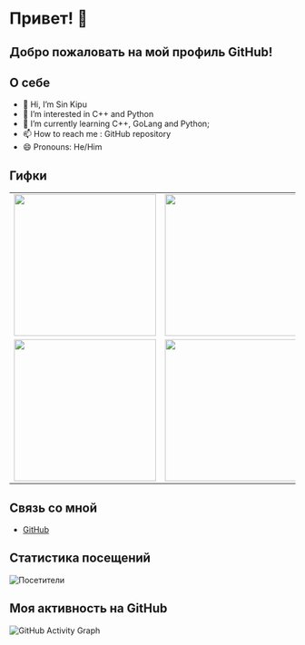 # Привет! 👋

## Добро пожаловать на мой профиль GitHub!

## О себе
- 👋 Hi, I’m Sin Kipu
- 👀 I’m interested in C++ and Python
- 🌱 I’m currently learning C++, GoLang and Python;
- 📫 How to reach me : GitHub repository
- 😄 Pronouns: He/Him

## Гифки

<table>
  <tr>
    <td><img src="https://i.gifer.com/origin/5b/5b09487ac662b10797f44f845dfe7a68_w200.gif" width="250" height="250"></td>
    <td><img src="https://i.pinimg.com/originals/9e/7e/6d/9e7e6d9cbfb94fdf0efce2d1d3d06035.gif" width="250" height="250"></td>
  </tr>
  <tr>
    <td><img src="https://i.gifer.com/7sQr.gif" width="250" height="250"></td>
    <td><img src="https://media.tenor.com/fgrB3Ftxs2IAAAAM/speech-bubble-dota.gif" width="250" height="250"></td>
  </tr>
</table>

## Связь со мной
- [GitHub](https://github.com/AnSafov07)

## Статистика посещений
![Посетители](https://komarev.com/ghpvc/?username=AnSafov07&color=green)

## Моя активность на GitHub
![GitHub Activity Graph](https://activity-graph.herokuapp.com/graph?username=AnSafov07&theme=react)
